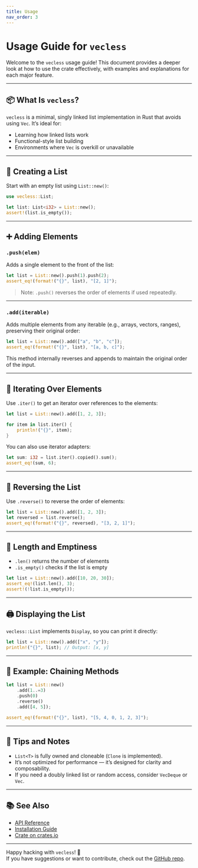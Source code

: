 ```yaml
---
title: Usage
nav_order: 3
---
```


# Usage Guide for `vecless`

Welcome to the `vecless` usage guide! This document provides a deeper look at how to use the crate effectively, with examples and explanations for each major feature.

---

## 📦 What Is `vecless`?

`vecless` is a minimal, singly linked list implementation in Rust that avoids using `Vec`. It’s ideal for:

- Learning how linked lists work
- Functional-style list building
- Environments where `Vec` is overkill or unavailable

---

## 🔧 Creating a List

Start with an empty list using `List::new()`:

```rust
use vecless::List;

let list: List<i32> = List::new();
assert!(list.is_empty());
```

---

## ➕ Adding Elements

### `.push(elem)`

Adds a single element to the front of the list:

```rust
let list = List::new().push(1).push(2);
assert_eq!(format!("{}", list), "[2, 1]");
```

> Note: `.push()` reverses the order of elements if used repeatedly.

---

### `.add(iterable)`

Adds multiple elements from any iterable (e.g., arrays, vectors, ranges), preserving their original order:

```rust
let list = List::new().add(["a", "b", "c"]);
assert_eq!(format!("{}", list), "[a, b, c]");
```

This method internally reverses and appends to maintain the original order of the input.

---

## 🔁 Iterating Over Elements

Use `.iter()` to get an iterator over references to the elements:

```rust
let list = List::new().add([1, 2, 3]);

for item in list.iter() {
    println!("{}", item);
}
```

You can also use iterator adapters:

```rust
let sum: i32 = list.iter().copied().sum();
assert_eq!(sum, 6);
```

---

## 🔄 Reversing the List

Use `.reverse()` to reverse the order of elements:

```rust
let list = List::new().add([1, 2, 3]);
let reversed = list.reverse();
assert_eq!(format!("{}", reversed), "[3, 2, 1]");
```

---

## 📏 Length and Emptiness

- `.len()` returns the number of elements
- `.is_empty()` checks if the list is empty

```rust
let list = List::new().add([10, 20, 30]);
assert_eq!(list.len(), 3);
assert!(!list.is_empty());
```

---

## 🖨️ Displaying the List

`vecless::List` implements `Display`, so you can print it directly:

```rust
let list = List::new().add(["x", "y"]);
println!("{}", list); // Output: [x, y]
```

---

## 🧪 Example: Chaining Methods

```rust
let list = List::new()
    .add(1..=3)
    .push(0)
    .reverse()
    .add([4, 5]);

assert_eq!(format!("{}", list), "[5, 4, 0, 1, 2, 3]");
```

---

## 🧩 Tips and Notes

- `List<T>` is fully owned and cloneable (`Clone` is implemented).
- It’s not optimized for performance — it’s designed for clarity and composability.
- If you need a doubly linked list or random access, consider `VecDeque` or `Vec`.

---

## 📚 See Also

- [API Reference](https://docs.rs/vecless)
- [Installation Guide](installation.md)
- [Crate on crates.io](https://crates.io/crates/vecless)

---

Happy hacking with `vecless`! 🦀  
If you have suggestions or want to contribute, check out the [GitHub repo](https://github.com/Pjdur/vecless).
